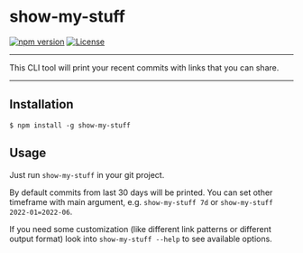 # show-my-stuff

[![npm version](https://badge.fury.io/js/show-my-stuff.svg)](https://badge.fury.io/js/show-my-stuff)
[![License](http://img.shields.io/:license-mit-blue.svg)](http://badges.mit-license.org)

---

This CLI tool will print your recent commits with links that you can share.

---

## Installation

```shell
$ npm install -g show-my-stuff
```

## Usage

Just run `show-my-stuff` in your git project.

By default commits from last 30 days will be printed.
You can set other timeframe with main argument, e.g. `show-my-stuff 7d` or `show-my-stuff 2022-01=2022-06`.

If you need some customization (like different link patterns or different output format) look into `show-my-stuff --help` to see available options.
